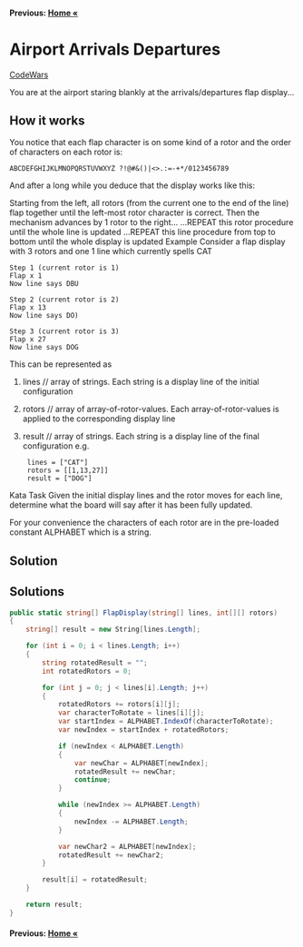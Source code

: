 #### Previous: [Home &laquo;](../Medium.md)

# Airport Arrivals Departures

[CodeWars](https://www.codewars.com/kata/57feb00f08d102352400026e/train/csharp)

You are at the airport staring blankly at the arrivals/departures flap display...

## How it works
You notice that each flap character is on some kind of a rotor and the order of characters on each rotor is:

    ABCDEFGHIJKLMNOPQRSTUVWXYZ ?!@#&()|<>.:=-+*/0123456789

And after a long while you deduce that the display works like this:

Starting from the left, all rotors (from the current one to the end of the line) flap together until the left-most rotor character is correct.
Then the mechanism advances by 1 rotor to the right...
...REPEAT this rotor procedure until the whole line is updated
...REPEAT this line procedure from top to bottom until the whole display is updated
Example
Consider a flap display with 3 rotors and one 1 line which currently spells CAT

    Step 1 (current rotor is 1)
    Flap x 1
    Now line says DBU

    Step 2 (current rotor is 2)
    Flap x 13
    Now line says DO)

    Step 3 (current rotor is 3)
    Flap x 27
    Now line says DOG

This can be represented as

1. lines  // array of strings. Each string is a display line of the initial configuration
2. rotors // array of array-of-rotor-values. Each array-of-rotor-values is applied to the corresponding display line
3. result // array of strings. Each string is a display line of the final configuration e.g.

        lines = ["CAT"]
        rotors = [[1,13,27]]
        result = ["DOG"]


Kata Task
Given the initial display lines and the rotor moves for each line, determine what the board will say after it has been fully updated.

For your convenience the characters of each rotor are in the pre-loaded constant ALPHABET which is a string.

## Solution

## Solutions

``` cs  
public static string[] FlapDisplay(string[] lines, int[][] rotors)
{
    string[] result = new String[lines.Length];

    for (int i = 0; i < lines.Length; i++)
    {
        string rotatedResult = "";
        int rotatedRotors = 0;

        for (int j = 0; j < lines[i].Length; j++)
        {
            rotatedRotors += rotors[i][j];
            var characterToRotate = lines[i][j];
            var startIndex = ALPHABET.IndexOf(characterToRotate);
            var newIndex = startIndex + rotatedRotors;

            if (newIndex < ALPHABET.Length)
            {
                var newChar = ALPHABET[newIndex];
                rotatedResult += newChar;
                continue;
            }

            while (newIndex >= ALPHABET.Length)
            {
                newIndex -= ALPHABET.Length;
            }

            var newChar2 = ALPHABET[newIndex];
            rotatedResult += newChar2;
        }

        result[i] = rotatedResult;
    }

    return result;
}
```

#### Previous: [Home &laquo;](../Medium.md)
